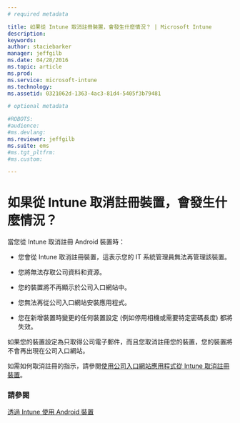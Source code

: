 ```yaml
---
# required metadata

title: 如果從 Intune 取消註冊裝置，會發生什麼情況？ | Microsoft Intune
description:
keywords:
author: staciebarker
manager: jeffgilb
ms.date: 04/28/2016
ms.topic: article
ms.prod:
ms.service: microsoft-intune
ms.technology:
ms.assetid: 0321062d-1363-4ac3-81d4-5405f3b79481

# optional metadata

#ROBOTS:
#audience:
#ms.devlang:
ms.reviewer: jeffgilb
ms.suite: ems
#ms.tgt_pltfrm:
#ms.custom:

---
```



# 如果從 Intune 取消註冊裝置，會發生什麼情況？

當您從 Intune 取消註冊 Android 裝置時：

-   您會從 Intune 取消註冊裝置，這表示您的 IT 系統管理員無法再管理該裝置。 

-   您將無法存取公司資料和資源。

-   您的裝置將不再顯示於公司入口網站中。

-   您無法再從公司入口網站安裝應用程式。

-   您在新增裝置時變更的任何裝置設定 (例如停用相機或需要特定密碼長度) 都將失效。

如果您的裝置設定為只取得公司電子郵件，而且您取消註冊您的裝置，您的裝置將不會再出現在公司入口網站。 

如需如何取消註冊的指示，請參閱[使用公司入口網站應用程式從 Intune 取消註冊裝置](unenroll-your-device-from-intune-android.md)。

### 請參閱
[透過 Intune 使用 Android 裝置](using-your-android-device-with-intune.md)

<!--HONumber=May16_HO3-->


